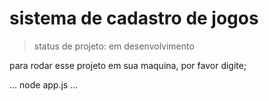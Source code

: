 <h1> sistema de cadastro de jogos</h1>

> status de projeto: em desenvolvimento

para rodar esse projeto em sua maquina, por favor digite;

 ...
 node app.js
 ...
